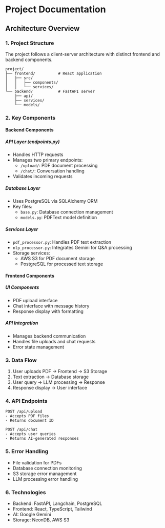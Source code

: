 # Project Documentation

## Architecture Overview

### 1. Project Structure

The project follows a client-server architecture with distinct frontend and backend components.

```
project/
├── frontend/          # React application
│   ├── src/
│   │   ├── components/
│   │   └── services/
└── backend/           # FastAPI server
    ├── api/
    ├── services/
    └── models/
```

### 2. Key Components

#### Backend Components

##### API Layer (endpoints.py)

- Handles HTTP requests
- Manages two primary endpoints:
  - `/upload/`: PDF document processing
  - `/chat/`: Conversation handling
- Validates incoming requests

##### Database Layer

- Uses PostgreSQL via SQLAlchemy ORM
- Key files:
  - `base.py`: Database connection management
  - `models.py`: PDFText model definition

##### Services Layer

- `pdf_processor.py`: Handles PDF text extraction
- `nlp_processor.py`: Integrates Gemini for Q&A processing
- Storage services:
  - AWS S3 for PDF document storage
  - PostgreSQL for processed text storage

#### Frontend Components

##### UI Components

- PDF upload interface
- Chat interface with message history
- Response display with formatting

##### API Integration

- Manages backend communication
- Handles file uploads and chat requests
- Error state management

### 3. Data Flow

1. User uploads PDF → Frontend → S3 Storage
2. Text extraction → Database storage
3. User query → LLM processing → Response
4. Response display → User interface

### 4. API Endpoints

```
POST /api/upload
- Accepts PDF files
- Returns document ID

POST /api/chat
- Accepts user queries
- Returns AI-generated responses
```

### 5. Error Handling

- File validation for PDFs
- Database connection monitoring
- S3 storage error management
- LLM processing error handling

### 6. Technologies

- Backend: FastAPI, Langchain, PostgreSQL
- Frontend: React, TypeScript, Tailwind
- AI: Google Gemini
- Storage: NeonDB, AWS S3
